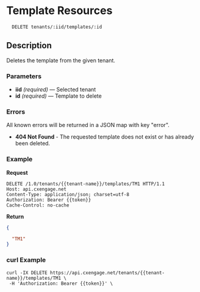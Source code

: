 # Template Resources

```
  DELETE tenants/:iid/templates/:id
```

## Description

Deletes the template from the given tenant.


### Parameters

- **iid** _(required)_ — Selected tenant
- **id** _(required)_ — Template to delete

### Errors

All known errors will be returned in a JSON map with key "error".

- **404 Not Found** - The requested template does not exist or has already been deleted.

### Example

**Request**

```
DELETE /1.0/tenants/{{tenant-name}}/templates/TM1 HTTP/1.1
Host: api.cxengage.net
Content-Type: application/json; charset=utf-8
Authorization: Bearer {{token}}
Cache-Control: no-cache
```

**Return**

```json
{

  "TM1"
}
```

### curl Example

```
curl -IX DELETE https://api.cxengage.net/tenants/{{tenant-name}}/templates/TM1 \
 -H 'Authorization: Bearer {{token}}' \ 
```
